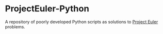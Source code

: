 # ProjectEuler-Python
A repository of poorly developed Python scripts as solutions to [Project Euler](https://projecteuler.net/) problems.
